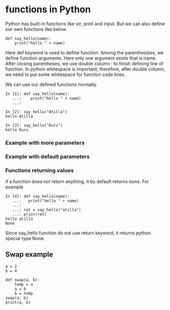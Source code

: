 # functions in Python

Python has built-in functions like str, print and input.
But we can also define our own functions like below.


	def say_hello(name):
		print("hello " + name)


Here def keyword is used to define function.
Among the parenthesizes, we define function arguments.
Here only one argument exists that is name.
After closing parentheses, we use double column : to finish defining line of function.
In python whitespace is important; therefore, after double column, we need to put some whitespace for function code lines.

We can use our defined functions normally.


	In [1]: def say_hello(name):
	   ...:    print("hello " + name)
	   ...:

	In [2]: say_hello("Atilla")
	hello Atilla

	In [3]: say_hello("Duru")
	hello Duru


### Example with more parameters


### Example with default parameters


### Functions returning values


if a function does not return anything, it by default returns none.
For example

	In [4]: def say_hello(name):
	   ...:   print("hello " + name)
	   ...:
	   ...: ret = say_hello("atilla")
	   ...: print(ret)
	hello atilla
	None


Since say_hello function do not use return keyword, it returns python special type None.


## Swap example

    a = 2
    b = 4

    def swap(a, b):
        temp = a
        a = b
        b = temp
    swap(a, b)
    print(a, b)

